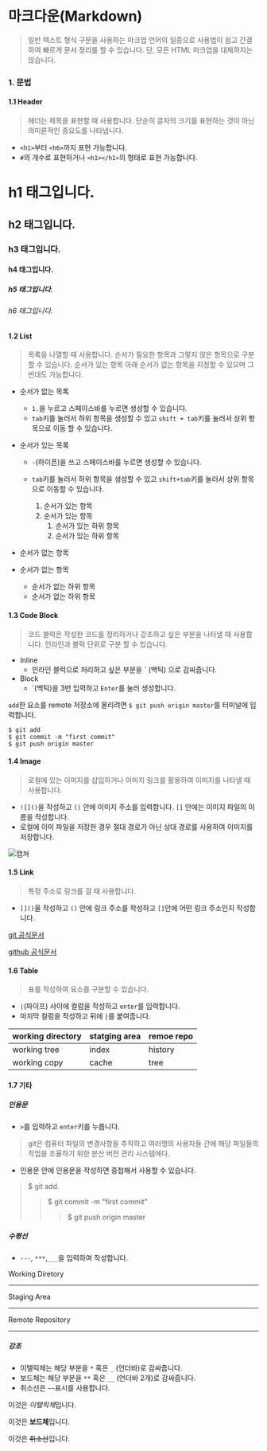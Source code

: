 # 마크다운(Markdown)

> 일반 텍스트 형식 구문을 사용하는 마크업 언어의 일종으로 사용법이 쉽고 간결하여 빠르게 문서 정리를 할 수 있습니다. 단, 모든 HTML 마크업을 대체하지는 않습니다.



### 1. 문법

#### 1.1 Header

> 헤더는 제목을 표현할 때 사용합니다. 단순히 글자의 크기를 표현하는 것이 아닌 의미론적인 중요도를 나타냅니다.

- `<h1>`부터 `<h6>`까지 표현 가능합니다.
- `#`의 개수로 표현하거나 `<h1></h1>`의 형태로 표현 가능합니다.



# h1 태그입니다.

## h2 태그입니다.

### h3 태그입니다.

#### h4 태그입니다.

##### h5 태그입니다.

###### h6 태그입니다.



#### 1.2 List

> 목록을 나열할 때 사용합니다. 순서가 필요한 항목과 그렇지 않은 항목으로 구분할 수 있습니다. 순서가 있는 항목 아래 순서가 없는 항목을 지정할 수 있으며 그 반대도 가능합니다.

- 순서가 없는 목록
  - `1.`을 누르고 스페이스바를 누르면 생성할 수 있습니다.
  - `tab`키를 눌러서 하위 항목을 생성할 수 있고 `shift + tab`키를 눌러서 상위 항목으로 이동 할 수 있습니다.
- 순서가 있는 목록
  - `-`(하이픈)을 쓰고 스페이스바를 누르면 생성할 수 있습니다.
  - `tab`키를 눌러서 하위 항목을 생성할 수 있고 `shift+tab`키를 눌러서 상위 항목으로 이동할 수 있습니다.



 	1. 순서가 있는 항목
 	2. 순서가 있는 항목
 	  	1. 순서가 있는 하위 항목
 	  	2. 순서가 있는 하위 항목



- 순서가 없는 항목
- 순서가 없는 항목
  - 순서가 없는 하위 항목
  - 순서가 없는 하위 항목



#### 1.3 Code Block

> 코드 블럭은 작성한 코드를 정리하거나 강조하고 싶은 부분을 나타낼 때 사용합니다. 인라인과 블럭 단위로 구분 할 수 있습니다.

- Inline
  - 인라인 블럭으로 처리하고 싶은 부분을 ` (백틱) 으로 감싸줍니다.
- Block
  - `(백틱)을 3번 입력하고  ``Enter``를 눌러 생성합니다.



`add`한 요소를 remote 저장소에 올리려면 `$ git push origin master`를 터미널에 입력합니다.

```shell
$ git add
$ git commit -m "first commit"
$ git push origin master
```





#### 1.4 Image

> 로컬에 있는 이미지를 삽입하거나 이미지 링크를 활용하여 이미지를 나타낼 때 사용합니다.

- `![]()`을 작성하고 `()` 안에 이미지 주소를 입력합니다. `[]` 안에는 이미지 파일의 이름을 작성합니다.
- 로컬에 이미 파일을 저장한 경우 절대 경로가 아닌 상대 경로를 사용하여 이미지를 저장합니다.



![캡쳐](C:\Users\LSH\Desktop\캡쳐.PNG)



#### 1.5 Link

> 특정 주소로 링크를 걸 때 사용합니다.

- `[]()`울 작성하고 `()` 안에 링크 주소를 작성하고 `[]`안에 어떤 링크 주소인지 작성합니다.

[git 공식문서](https://git-scm.com/)

[github 공식문서](https://github.com/)





#### 1.6 Table

> 표를 작성하여 요소를 구분할 수 있습니다.

- `|`(파이프) 사이에 컬럼을 작성하고 `enter`를 입력합니다.
- 마지막 컬럼을 작성하고 뒤에 `|`를 붙여줍니다.



| working directory | statging area | remoe repo |
| ----------------- | ------------- | ---------- |
| working tree      | index         | history    |
| working copy      | cache         | tree       |





#### 1.7 기타

##### 인용문

- `>`를 입력하고 `enter`키를 누릅니다.

> git은 컴퓨터 파일의 변경사항을 추적하고 여러명의 사용자들 간에 해당 파일들의 작업을 조율하기 위한 분산 버전 관리 시스템에다.

- 인용문 안에 인용문을 작성하면 중첩해서 사용할 수 있습니다.

> $ git add.
>
> > $ git commit -m "first commit"
> >
> > > $ git push origin master



##### 수평선

- `---`, `***`,`___`을 입력하여 작성합니다.

Working Diretory

-----------------------------------------------------------------------

Staging Area

--------------------------------------------------

Remote Repository

-----------------------------



##### 강조

- 이탤릭체는 해당 부분을 `*` 혹은 `_` (언더바)로 감싸줍니다.
- 보드체는 해당 부분을 `**` 혹은 `__` (언더바 2개)로 감싸줍니다.
- 취소선은 `~~`표시를 사용합니다.

이것은 *이탤릭체*입니다.

이것은 **보드체**입니다.

이것은 ~~취소선~~입니다.

